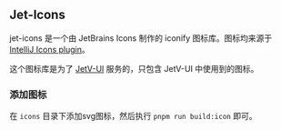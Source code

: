 ## Jet-Icons

jet-icons 是一个由 JetBrains Icons 制作的 iconify 图标库。图标均来源于[IntelliJ Icons plugin](https://jetbrains.github.io/ui/resources/icons_list/)。

这个图标库是为了 [JetV-UI](../src/jetv-ui/README.md) 服务的，只包含 JetV-UI 中使用到的图标。

### 添加图标
在 `icons` 目录下添加svg图标，然后执行 `pnpm run build:icon` 即可。
